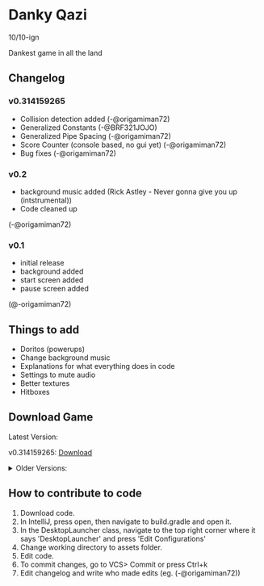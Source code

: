 # Danky Qazi

10/10-ign

Dankest game in all the land

## Changelog

### v0.314159265
* Collision detection added (-@origamiman72)
* Generalized Constants (-@BRF321JOJO)
* Generalized Pipe Spacing (-@origamiman72)
* Score Counter (console based, no gui yet) (-@origamiman72)
* Bug fixes (-@origamiman72)

### v0.2

* background music added (Rick Astley - Never gonna give you up (intstrumental))
* Code cleaned up

(-@origamiman72)


### v0.1

* initial release
* background added
* start screen added
* pause screen added

(@-origamiman72)

## Things to add

* Doritos (powerups)
* Change background music
* Explanations for what everything does in code
* Settings to mute audio
* Better textures
* Hitboxes

## Download Game

Latest Version:

v0.314159265: [Download](https://www.dropbox.com/s/55u2bo074e8v5uk/Danky%20Qazi%20v0.314.jar?dl=0)

<details>
<summary>Older Versions:</summary><p>

v0.2: [Download](https://www.dropbox.com/s/ghh3w24g6v1jo1v/Danky%20Qazi%20v0.2.jar?dl=0)

</p></details>

## How to contribute to code

1. Download code.
2. In IntelliJ, press open, then navigate to build.gradle and open it.
3. In the DesktopLauncher class, navigate to the top right corner where it says 'DesktopLauncher' and press 'Edit Configurations'
4. Change working directory to assets folder.
5. Edit code.
6. To commit changes, go to VCS> Commit or press Ctrl+k
7. Edit changelog and write who made edits (eg. (-@origamiman72))
